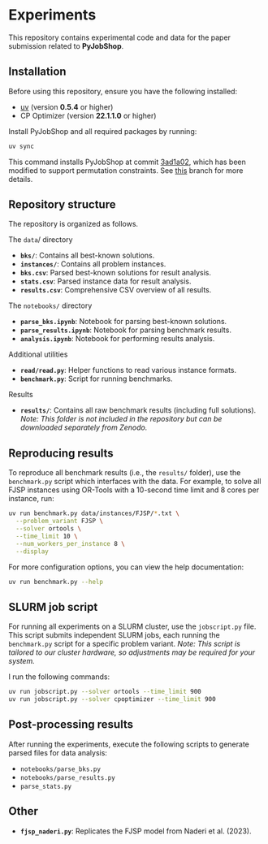 # Experiments

This repository contains experimental code and data for the paper submission related to **PyJobShop**.

## Installation

Before using this repository, ensure you have the following installed:
- [uv](https://docs.astral.sh/uv/) (version **0.5.4** or higher)
- CP Optimizer (version **22.1.1.0** or higher)

Install PyJobShop and all required packages by running:

```sh
uv sync
```

This command installs PyJobShop at commit [3ad1a02](https://github.com/PyJobShop/PyJobShop/commit/3ad1a02920a285c431e80786388facfa87affc52), which has been modified to support permutation constraints.
See [this](https://github.com/PyJobShop/Experiments/tree/permutation) branch for more details.

## Repository structure

The repository is organized as follows.

The `data`/ directory 
- **`bks/`**: Contains all best-known solutions.
- **`instances/`**: Contains all problem instances.
- **`bks.csv`**: Parsed best-known solutions for result analysis.
- **`stats.csv`**: Parsed instance data for result analysis.
- **`results.csv`**: Comprehensive CSV overview of all results.

The `notebooks/` directory
- **`parse_bks.ipynb`**: Notebook for parsing best-known solutions.
- **`parse_results.ipynb`**: Notebook for parsing benchmark results.
- **`analysis.ipynb`**: Notebook for performing results analysis.

Additional utilities
- **`read/read.py`**: Helper functions to read various instance formats.
- **`benchmark.py`**: Script for running benchmarks.

Results
- **`results/`**: Contains all raw benchmark results (including full solutions).
  *Note: This folder is not included in the repository but can be downloaded separately from Zenodo.*

## Reproducing results

To reproduce all benchmark results (i.e., the `results/` folder), use the `benchmark.py` script which interfaces with the data. For example, to solve all FJSP instances using OR-Tools with a 10-second time limit and 8 cores per instance, run:

```sh
uv run benchmark.py data/instances/FJSP/*.txt \
  --problem_variant FJSP \
  --solver ortools \
  --time_limit 10 \
  --num_workers_per_instance 8 \
  --display
```

For more configuration options, you can view the help documentation:

```sh
uv run benchmark.py --help
```

## SLURM job script

For running all experiments on a SLURM cluster, use the `jobscript.py` file. This script submits independent SLURM jobs, each running the `benchmark.py` script for a specific problem variant. *Note: This script is tailored to our cluster hardware, so adjustments may be required for your system.*

I run the following commands:

```sh
uv run jobscript.py --solver ortools --time_limit 900
uv run jobscript.py --solver cpoptimizer --time_limit 900
```

## Post-processing results

After running the experiments, execute the following scripts to generate parsed files for data analysis:
- `notebooks/parse_bks.py`
- `notebooks/parse_results.py`
- `parse_stats.py`

## Other

- **`fjsp_naderi.py`**: Replicates the FJSP model from Naderi et al. (2023).
